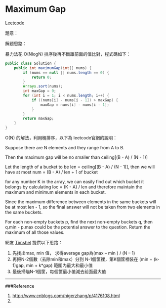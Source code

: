 # Maximum Gap

[Leetcode](https://leetcode.com/problems/maximum-gap/)

題意：

解題思路：

暴力法花 O(NlogN) 排序後再不斷跟前面的值比對，程式碼如下：

```java
public class Solution {
    public int maximumGap(int[] nums) {
        if (nums == null || nums.length == 0) {
            return 0;
        }
        Arrays.sort(nums);
        int maxGap = 0;
        for (int i = 1; i < nums.length; i++) {
            if ((nums[i] - nums[i - 1]) > maxGap) {
                maxGap = nums[i] - nums[i - 1];
            }
        }
        return maxGap;
    }
}
```

O(N) 的解法，利用桶排序，以下為 leetcode官網的說明：

Suppose there are N elements and they range from A to B.

Then the maximum gap will be no smaller than ceiling[(B - A) / (N - 1)]

Let the length of a bucket to be len = ceiling[(B - A) / (N - 1)], then we will have at most num = (B - A) / len + 1 of bucket

for any number K in the array, we can easily find out which bucket it belongs by calculating loc = (K - A) / len and therefore maintain the maximum and minimum elements in each bucket.

Since the maximum difference between elements in the same buckets will be at most len - 1, so the final answer will not be taken from two elements in the same buckets.

For each non-empty buckets p, find the next non-empty buckets q, then q.min - p.max could be the potential answer to the question. Return the maximum of all those values.

網友 [Timshel](http://blog.hushlight.com/2015/04/leetcode-maximum-gap/) 提供以下思路：

1. 先找出max, min 值， 求得average gap為(max – min ) / (N – 1)
2. 再把N-2個數（去除min和max）分到 N-1個筐裡，第K個筐裡裝在 (min + (k-1)gap, min + k*gap) 範圍內最大和最小值
3. 最後掃瞄N-1個筐，每個筐最小值減去前面最大值


---
###Reference
1. http://www.cnblogs.com/higerzhang/p/4176108.html
2. 